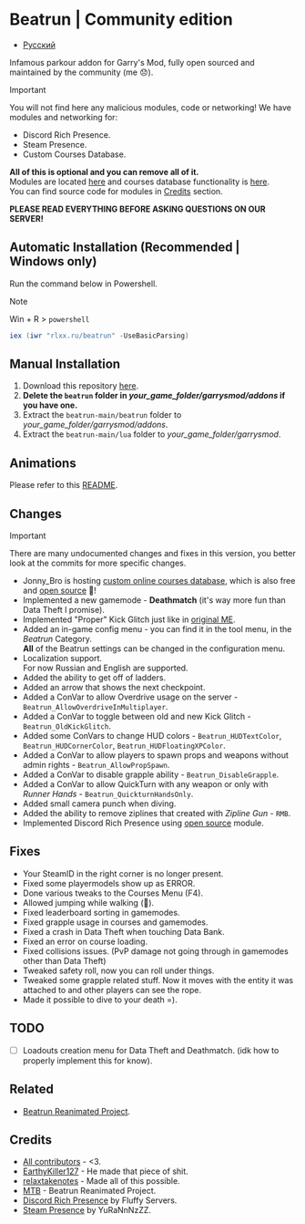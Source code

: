 # Beatrun | Community edition

* [Русский](./README_ru.md)

Infamous parkour addon for Garry's Mod, fully open sourced and maintained by the community (me 😞).

> [!IMPORTANT]
> You will not find here any malicious modules, code or networking! We have modules and networking for:
>
> * Discord Rich Presence.
> * Steam Presence.
> * Custom Courses Database.
>
> **All of this is optional and you can remove all of it.**\
> Modules are located [here](https://github.com/JonnyBro/beatrun/tree/main/lua/bin) and courses database functionality is [here](https://github.com/JonnyBro/beatrun/blob/main/beatrun/gamemodes/beatrun/gamemode/cl/CoursesDatabase.lua).\
> You can find source code for modules in [Credits](#credits) section.

**PLEASE READ EVERYTHING BEFORE ASKING QUESTIONS ON OUR SERVER!**

## Automatic Installation (Recommended | Windows only)

Run the command below in Powershell.
> [!NOTE]
> Win + R > `powershell`

```powershell
iex (iwr "rlxx.ru/beatrun" -UseBasicParsing)
```

## Manual Installation

1. Download this repository [here](https://github.com/JonnyBro/beatrun/archive/refs/heads/master.zip).
2. **Delete the `beatrun` folder in *your_game_folder/garrysmod/addons* if you have one.**
3. Extract the `beatrun-main/beatrun` folder to *your_game_folder/garrysmod/addons*.
4. Extract the `beatrun-main/lua` folder to *your_game_folder/garrysmod*.

## Animations

Please refer to this [README](beatrun/README.md).

## Changes

> [!IMPORTANT]
> There are many undocumented changes and fixes in this version, you better look at the commits for more specific changes.

* Jonny_Bro is hosting [custom online courses database](https://courses.beatrun.ru), which is also free and [open source](https://github.com/relaxtakenotes/beatrun-courses-server/) 🤯!
* Implemented a new gamemode - **Deathmatch** (it's way more fun than Data Theft I promise).
* Implemented "Proper" Kick Glitch just like in [original ME](https://www.youtube.com/watch?v=zK5y3NBUStc).
* Added an in-game config menu - you can find it in the tool menu, in the *Beatrun* Category.\
**All** of the Beatrun settings can be changed in the configuration menu.
* Localization support.\
For now Russian and English are supported.
* Added the ability to get off of ladders.
* Added an arrow that shows the next checkpoint.
* Added a ConVar to allow Overdrive usage on the server - `Beatrun_AllowOverdriveInMultiplayer`.
* Added a ConVar to toggle between old and new Kick Glitch - `Beatrun_OldKickGlitch`.
* Added some ConVars to change HUD colors - `Beatrun_HUDTextColor`, `Beatrun_HUDCornerColor`, `Beatrun_HUDFloatingXPColor`.
* Added a ConVar to allow players to spawn props and weapons without admin rights - `Beatrun_AllowPropSpawn`.
* Added a ConVar to disable grapple ability - `Beatrun_DisableGrapple`.
* Added a ConVar to allow QuickTurn with any weapon or only with *Runner Hands* - `Beatrun_QuickturnHandsOnly`.
* Added small camera punch when diving.
* Added the ability to remove ziplines that created with *Zipline Gun* - `RMB`.
* Implemented Discord Rich Presence using [open source](#credits) module.

## Fixes

* Your SteamID in the right corner is no longer present.
* Fixed some playermodels show up as ERROR.
* Done various tweaks to the Courses Menu (F4).
* Allowed jumping while walking (🤷).
* Fixed leaderboard sorting in gamemodes.
* Fixed grapple usage in courses and gamemodes.
* Fixed a crash in Data Theft when touching Data Bank.
* Fixed an error on course loading.
* Fixed collisions issues. (PvP damage not going through in gamemodes other than Data Theft)
* Tweaked safety roll, now you can roll under things.
* Tweaked some grapple related stuff. Now it moves with the entity it was attached to and other players can see the rope.
* Made it possible to dive to your death =).

## TODO

* [ ] Loadouts creation menu for Data Theft and Deathmatch. (idk how to properly implement this for know).

## Related

* [Beatrun Reanimated Project](https://github.com/JonnyBro/beatrun-anims).

## Credits

* [All contributors](https://github.com/JonnyBro/beatrun/graphs/contributors) - <3.
* [EarthyKiller127](https://www.youtube.com/channel/UCiFqPwGo4x0J65xafIaECDQ) - He made that piece of shit.
* [relaxtakenotes](https://github.com/relaxtakenotes) - Made all of this possible.
* [MTB](https://www.youtube.com/@MTB396) - Beatrun Reanimated Project.
* [Discord Rich Presence](https://github.com/fluffy-servers/gmod-discord-rpc) by Fluffy Servers.
* [Steam Presence](https://github.com/YuRaNnNzZZ/gmcl_steamrichpresencer) by YuRaNnNzZZ.
